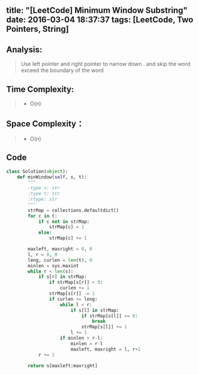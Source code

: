 title: "[LeetCode] Minimum Window Substring"
date: 2016-03-04 18:37:37
tags: [LeetCode, Two Pointers, String]
---

## Analysis:
> Use left pointer and right pointer to narrow down .
> and skip the word exceed the boundary of the word

## Time Complexity:
> * O(n)

## Space Complexity：
> * O(n)


## Code
```python
class Solution(object):
    def minWindow(self, s, t):
        """
        :type s: str
        :type t: str
        :rtype: str
        """
        strMap = collections.defaultdict()
        for c in t:
            if c not in strMap:
                strMap[c] = 1
            else:
                strMap[c] += 1

        maxleft, maxright = 0, 0
        l, r = 0, 0
        leng, curlen = len(t), 0
        minlen = sys.maxint
        while r < len(s):
            if s[r] in strMap:
                if strMap[s[r]] > 0:
                    curlen += 1
                strMap[s[r]] -= 1
                if curlen >= leng:
                    while l < r:
                        if s[l] in strMap:
                            if strMap[s[l]] == 0:
                                break
                            strMap[s[l]] += 1
                        l += 1
                    if minlen > r-l:
                        minlen = r-l
                        maxleft, maxright = l, r+1
            r += 1

        return s[maxleft:maxright]
```
